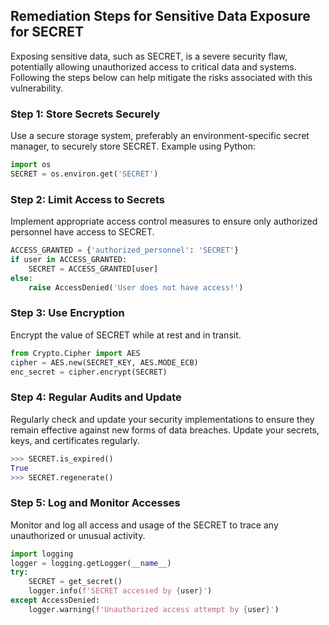 

## Remediation Steps for Sensitive Data Exposure for SECRET
Exposing sensitive data, such as SECRET, is a severe security flaw, potentially allowing unauthorized access to critical data and systems. Following the steps below can help mitigate the risks associated with this vulnerability.

### Step 1: Store Secrets Securely
Use a secure storage system, preferably an environment-specific secret manager, to securely store SECRET. Example using Python:

```python
import os
SECRET = os.environ.get('SECRET')
```

### Step 2: Limit Access to Secrets
Implement appropriate access control measures to ensure only authorized personnel have access to SECRET.

```python
ACCESS_GRANTED = {'authorized_personnel': 'SECRET'}
if user in ACCESS_GRANTED:
    SECRET = ACCESS_GRANTED[user]
else:
    raise AccessDenied('User does not have access!')
```

### Step 3: Use Encryption
Encrypt the value of SECRET while at rest and in transit. 

```python
from Crypto.Cipher import AES
cipher = AES.new(SECRET_KEY, AES.MODE_ECB)
enc_secret = cipher.encrypt(SECRET)
```

### Step 4: Regular Audits and Update
Regularly check and update your security implementations to ensure they remain effective against new forms of data breaches. Update your secrets, keys, and certificates regularly.

```python
>>> SECRET.is_expired()
True
>>> SECRET.regenerate()
```

### Step 5: Log and Monitor Accesses
Monitor and log all access and usage of the SECRET to trace any unauthorized or unusual activity.

```python
import logging
logger = logging.getLogger(__name__)
try:
    SECRET = get_secret()
    logger.info(f'SECRET accessed by {user}')
except AccessDenied:
    logger.warning(f'Unauthorized access attempt by {user}')
```